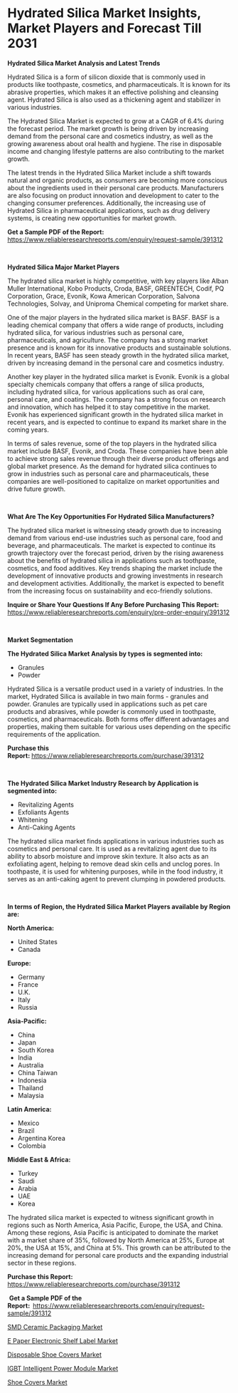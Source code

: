 <p><h1>Hydrated Silica Market Insights, Market Players and Forecast Till 2031</h1></p><p><strong>Hydrated Silica Market Analysis and Latest Trends</strong></p>
<p><p>Hydrated Silica is a form of silicon dioxide that is commonly used in products like toothpaste, cosmetics, and pharmaceuticals. It is known for its abrasive properties, which makes it an effective polishing and cleansing agent. Hydrated Silica is also used as a thickening agent and stabilizer in various industries.</p><p>The Hydrated Silica Market is expected to grow at a CAGR of 6.4% during the forecast period. The market growth is being driven by increasing demand from the personal care and cosmetics industry, as well as the growing awareness about oral health and hygiene. The rise in disposable income and changing lifestyle patterns are also contributing to the market growth.</p><p>The latest trends in the Hydrated Silica Market include a shift towards natural and organic products, as consumers are becoming more conscious about the ingredients used in their personal care products. Manufacturers are also focusing on product innovation and development to cater to the changing consumer preferences. Additionally, the increasing use of Hydrated Silica in pharmaceutical applications, such as drug delivery systems, is creating new opportunities for market growth.</p></p>
<p><strong>Get a Sample PDF of the Report:&nbsp;</strong> <a href="https://www.reliableresearchreports.com/enquiry/request-sample/391312">https://www.reliableresearchreports.com/enquiry/request-sample/391312</a></p>
<p>&nbsp;</p>
<p><strong>Hydrated Silica Major Market Players</strong></p>
<p><p>The hydrated silica market is highly competitive, with key players like Alban Muller International, Kobo Products, Croda, BASF, GREENTECH, Codif, PQ Corporation, Grace, Evonik, Kowa American Corporation, Salvona Technologies, Solvay, and Uniproma Chemical competing for market share.</p><p>One of the major players in the hydrated silica market is BASF. BASF is a leading chemical company that offers a wide range of products, including hydrated silica, for various industries such as personal care, pharmaceuticals, and agriculture. The company has a strong market presence and is known for its innovative products and sustainable solutions. In recent years, BASF has seen steady growth in the hydrated silica market, driven by increasing demand in the personal care and cosmetics industry.</p><p>Another key player in the hydrated silica market is Evonik. Evonik is a global specialty chemicals company that offers a range of silica products, including hydrated silica, for various applications such as oral care, personal care, and coatings. The company has a strong focus on research and innovation, which has helped it to stay competitive in the market. Evonik has experienced significant growth in the hydrated silica market in recent years, and is expected to continue to expand its market share in the coming years.</p><p>In terms of sales revenue, some of the top players in the hydrated silica market include BASF, Evonik, and Croda. These companies have been able to achieve strong sales revenue through their diverse product offerings and global market presence. As the demand for hydrated silica continues to grow in industries such as personal care and pharmaceuticals, these companies are well-positioned to capitalize on market opportunities and drive future growth.</p></p>
<p>&nbsp;</p>
<p><strong>What Are The Key Opportunities For Hydrated Silica Manufacturers?</strong></p>
<p><p>The hydrated silica market is witnessing steady growth due to increasing demand from various end-use industries such as personal care, food and beverage, and pharmaceuticals. The market is expected to continue its growth trajectory over the forecast period, driven by the rising awareness about the benefits of hydrated silica in applications such as toothpaste, cosmetics, and food additives. Key trends shaping the market include the development of innovative products and growing investments in research and development activities. Additionally, the market is expected to benefit from the increasing focus on sustainability and eco-friendly solutions.</p></p>
<p><strong>Inquire or Share Your Questions If Any Before Purchasing This Report:</strong> <a href="https://www.reliableresearchreports.com/enquiry/pre-order-enquiry/391312">https://www.reliableresearchreports.com/enquiry/pre-order-enquiry/391312</a></p>
<p>&nbsp;</p>
<p><strong>Market Segmentation</strong></p>
<p><strong>The Hydrated Silica Market Analysis by types is segmented into:</strong></p>
<p><ul><li>Granules</li><li>Powder</li></ul></p>
<p><p>Hydrated Silica is a versatile product used in a variety of industries. In the market, Hydrated Silica is available in two main forms - granules and powder. Granules are typically used in applications such as pet care products and abrasives, while powder is commonly used in toothpaste, cosmetics, and pharmaceuticals. Both forms offer different advantages and properties, making them suitable for various uses depending on the specific requirements of the application.</p></p>
<p><strong>Purchase this Report:&nbsp;</strong><a href="https://www.reliableresearchreports.com/purchase/391312">https://www.reliableresearchreports.com/purchase/391312</a></p>
<p>&nbsp;</p>
<p><strong>The Hydrated Silica Market Industry Research by Application is segmented into:</strong></p>
<p><ul><li>Revitalizing Agents</li><li>Exfoliants Agents</li><li>Whitening</li><li>Anti-Caking Agents</li></ul></p>
<p><p>The hydrated silica market finds applications in various industries such as cosmetics and personal care. It is used as a revitalizing agent due to its ability to absorb moisture and improve skin texture. It also acts as an exfoliating agent, helping to remove dead skin cells and unclog pores. In toothpaste, it is used for whitening purposes, while in the food industry, it serves as an anti-caking agent to prevent clumping in powdered products.</p></p>
<p>&nbsp;</p>
<p><strong>In terms of Region, the Hydrated Silica Market Players available by Region are:</strong></p>
<p>
    <p> <strong> North America: </strong>
        <ul>
            <li>United States</li>
            <li>Canada</li>
        </ul>
        </p> 
    <p> <strong> Europe: </strong>
        <ul>
            <li>Germany</li>
            <li>France</li>
            <li>U.K.</li>
            <li>Italy</li>
            <li>Russia</li>
        </ul>
        </p> 
    <p> <strong> Asia-Pacific: </strong>
        <ul>
            <li>China</li>
            <li>Japan</li>
            <li>South Korea</li>
            <li>India</li>
            <li>Australia</li>
            <li>China Taiwan</li>
            <li>Indonesia</li>
            <li>Thailand</li>
            <li>Malaysia</li>
        </ul>
        </p> 
    <p> <strong> Latin America: </strong>
        <ul>
            <li>Mexico</li>
            <li>Brazil</li>
            <li>Argentina Korea</li>
            <li>Colombia</li>
        </ul>
        </p> 
    <p> <strong> Middle East & Africa: </strong>
        <ul>
            <li>Turkey</li>
            <li>Saudi</li>
            <li>Arabia</li>
            <li>UAE</li>
            <li>Korea</li>
        </ul>
    </p>
    </p>
<p><p>The hydrated silica market is expected to witness significant growth in regions such as North America, Asia Pacific, Europe, the USA, and China. Among these regions, Asia Pacific is anticipated to dominate the market with a market share of 35%, followed by North America at 25%, Europe at 20%, the USA at 15%, and China at 5%. This growth can be attributed to the increasing demand for personal care products and the expanding industrial sector in these regions.</p></p>
<p><strong>Purchase this Report: </strong><a href="https://www.reliableresearchreports.com/purchase/391312">https://www.reliableresearchreports.com/purchase/391312</a></p>
<p>&nbsp;<strong>Get a Sample PDF of the Report:&nbsp;&nbsp;</strong><a href="https://www.reliableresearchreports.com/enquiry/request-sample/391312">https://www.reliableresearchreports.com/enquiry/request-sample/391312</a></p>
<p><strong></strong></p>
<p><p><a href="https://pretty-mail-caf.notion.site/SMD-Ceramic-Packaging-Market-Research-Report-Provides-Critical-Insights-that-can-help-Shape-Business-58eb11c31d6f479cb70bdd421a1f1e80">SMD Ceramic Packaging Market</a></p><p><a href="https://full-wildebeest-80b.notion.site/Insights-into-E-Paper-Electronic-Shelf-Label-Market-Size-Analysing-Market-Share-Trends-and-Growth-14d07e9ff4664c0d85a7d5dee0baf357">E Paper Electronic Shelf Label Market</a></p><p><a href="https://view.publitas.com/reportprime-1/disposable-shoe-covers-market-size-and-growth-market-segmentation-regional-and-country-breakdowns-and-market-trends-for-period-from-2024-2031/">Disposable Shoe Covers Market</a></p><p><a href="https://flame-sidecar-702.notion.site/IGBT-Intelligent-Power-Module-Market-Size-Evaluating-its-Market-Trends-Growth-and-Projections-202-29e8a9b1db754a37af9770bdeadb3306">IGBT Intelligent Power Module Market</a></p><p><a href="https://view.publitas.com/reportprime-1/shoe-covers-market-research-report-unlocks-analysis-on-the-market-financial-status-market-size-and-market-revenue-upto-2031/">Shoe Covers Market</a></p></p>